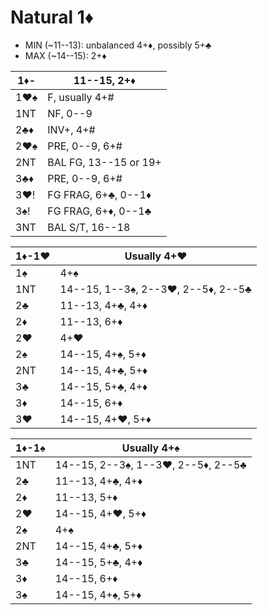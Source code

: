 # Natural 1♦

- MIN (~11--13): unbalanced 4+♦, possibly 5+♣
- MAX (~14--15): 2+♦

| 1♦- | 11--15, 2+♦ |
|-----|-------------|
| 1♥♠ | F, usually 4+#
| 1NT | NF, 0--9
| 2♣♦ | INV+, 4+#
| 2♥♠ | PRE, 0--9, 6+#
| 2NT | BAL FG, 13--15 or 19+
| 3♣♦ | PRE, 0--9, 6+#
| 3♥! | FG FRAG, 6+♣, 0--1♦
| 3♠! | FG FRAG, 6+♦, 0--1♣
| 3NT | BAL S/T, 16--18

| 1♦-1♥ | Usually 4+♥ |
|-------|-------------|
| 1♠    | 4+♠
| 1NT   | 14--15, 1--3♠, 2--3♥, 2--5♦, 2--5♣
| 2♣    | 11--13, 4+♣, 4+♦
| 2♦    | 11--13, 6+♦
| 2♥    | 4+♥
| 2♠    | 14--15, 4+♠, 5+♦
| 2NT   | 14--15, 4+♣, 5+♦
| 3♣    | 14--15, 5+♣, 4+♦
| 3♦    | 14--15, 6+♦
| 3♥    | 14--15, 4+♥, 5+♦

| 1♦-1♠ | Usually 4+♠ |
|-------|-------------|
| 1NT   | 14--15, 2--3♠, 1--3♥, 2--5♦, 2--5♣
| 2♣    | 11--13, 4+♣, 4+♦
| 2♦    | 11--13, 5+♦
| 2♥    | 14--15, 4+♥, 5+♦
| 2♠    | 4+♠
| 2NT   | 14--15, 4+♣, 5+♦
| 3♣    | 14--15, 5+♣, 4+♦
| 3♦    | 14--15, 6+♦
| 3♠    | 14--15, 4+♠, 5+♦

